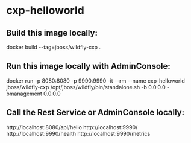 # cxp-helloworld

## Build this image locally:
docker build --tag=jboss/wildfly-cxp . 

## Run this image locally with AdminConsole: 
docker run -p 8080:8080 -p 9990:9990 -it --rm --name cxp-helloworld jboss/wildfly-cxp /opt/jboss/wildfly/bin/standalone.sh -b 0.0.0.0 -bmanagement 0.0.0.0

## Call the Rest Service or AdminConsole locally:
http://localhost:8080/api/hello
http://localhost:9990/
http://localhost:9990/health
http://localhost:9990/metrics


